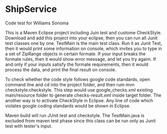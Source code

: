 # ShipService
Code test for Williams Sonoma

This is a Maven Eclipse project including Juin test and custome CheckStyle. Download and add this project into your eclipse, then you can run all Junit test classes one by one. TestMain is the main test class. Run it as Junit Test, then it would print some information on console, which invites you to type in a set of ZipRange objects in certain formate. If your input breaks the formate rules, then it would show error message, and let you try agaim. If and only if your inputs satisfy the formate requirements, then it would process the data, and print the final result on console.

To check whether the code style follows google code standards, open command line and cd into the project folder, and then rum mvn checkstyle:checkstyle. This step would use google_checks.xml existing main/resource folder to generate checks-result.xml inside target folder. The another way is to activate CheckStyle in Eclipse. Any line of code which violates google coding standards would be shown in Eclipse.

Maven build will run JUnit test and checkstyle. The TestMain.java is excluded from maven test phase since this class can be run only as Junit test with tester's input.
